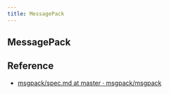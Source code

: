 ```yaml
---
title: MessagePack
---
```


## MessagePack


## Reference
* [msgpack/spec\.md at master · msgpack/msgpack](https://github.com/msgpack/msgpack/blob/master/spec.md)
